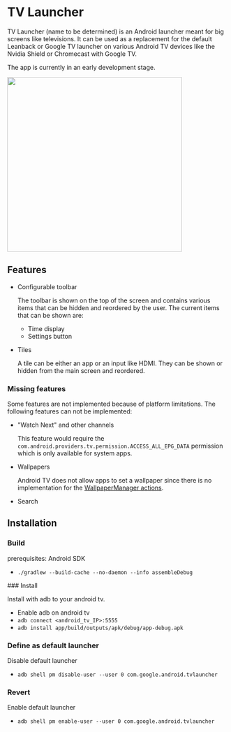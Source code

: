 # TV Launcher

TV Launcher (name to be determined) is an Android launcher meant for big screens like televisions. It can be used as a
replacement for the default Leanback or Google TV launcher on various Android TV devices like the Nvidia Shield or
Chromecast with Google TV.

The app is currently in an early development stage.

<img src="https://user-images.githubusercontent.com/2305178/127557717-ac3d46d6-acfc-400d-b4a8-2f4c0c8c0832.png" height="400" />

## Features

- Configurable toolbar

  The toolbar is shown on the top of the screen and contains various items that can be hidden and reordered by the user.
  The current items that can be shown are:

  - Time display
  - Settings button

- Tiles

  A tile can be either an app or an input like HDMI. They can be shown or hidden from the main screen and reordered.

### Missing features

Some features are not implemented because of platform limitations. The following features can not be implemented:

- "Watch Next" and other channels
  
  This feature would require the `com.android.providers.tv.permission.ACCESS_ALL_EPG_DATA` permission which is only
  available for system apps.

- Wallpapers

  Android TV does not allow apps to set a wallpaper since there is no implementation for the
  [WallpaperManager actions](https://developer.android.com/reference/android/app/WallpaperManager.html).

- Search
## Installation

### Build

prerequisites: Android SDK
- `./gradlew --build-cache --no-daemon --info assembleDebug`

### Install

Install with adb to your android tv.
- Enable adb on android tv
- `adb connect <android_tv_IP>:5555`
- `adb install app/build/outputs/apk/debug/app-debug.apk`

### Define as default launcher

Disable default launcher
- `adb shell pm disable-user --user 0 com.google.android.tvlauncher`


### Revert
Enable default launcher
- `adb shell pm enable-user --user 0 com.google.android.tvlauncher`

